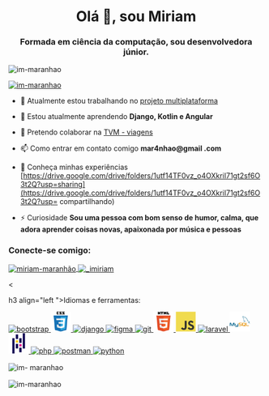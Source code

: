 <h1 align="center">Olá 👋, sou Miriam</h1>
<h3 align="center">Formada em ciência da computação, sou desenvolvedora júnior.</h3>

<p align="left" > <img src="https://komarev.com/ghpvc/?username=im-maranhao&label=Profile%20views&color=0e75b6&style=flat" alt="im-maranhao" /> </p>

<p align="left "> <a href="https://github.com/ryo-ma/github-profile-trophy"><img src="https://github-profile-trophy.vercel.app/?username=im- maranhao" alt="im-maranhao" /></a> </p>

- 🔭 Atualmente estou trabalhando no [projeto multiplataforma](http://projetomulti.ntdeocle.com.br/)

- 🌱 Estou atualmente aprendendo **Django, Kotlin e Angular**

- 👯 Pretendo colaborar na [TVM - viagens](http://tvm.ntdeocle.com.br/)

- 📫 Como entrar em contato comigo **mar4nhao@gmail .com**

- 📄 Conheça minhas experiências [https://drive.google.com/drive/folders/1utf14TF0vz_o4OXkriI71gt2sf6O3t2Q?usp=sharing](https://drive.google.com/drive/folders/1utf14TF0vz_o4OXkriI71gt2sf6O3t2Q?usp= compartilhando)

- ⚡ Curiosidade **Sou uma pessoa com bom senso de humor, calma, que adora aprender coisas novas, apaixonada por música e pessoas**

<h3 align="left">Conecte-se comigo:</h3>
<p align="left">
<a href="https://linkedin.com/in/miriam-maranhão" target="blank"><img align="center" src="https://raw.githubusercontent .com/rahuldkjain/github-profile-readme-generator/master/src/images/icons/Social/linked-in-alt.svg" alt="miriam-maranhão" height="30" width="40" /> </a>
<a href="https://instagram.com/_imiriam" target="blank"><img align="center" src="https://raw.githubusercontent.com/rahuldkjain/github-profile -readme-generator/master/src/images/icons/Social/instagram.svg" alt="_imiriam" height="30" width="40" /></a> </p>
<

h3 align="left ">Idiomas e ferramentas:</h3>
<p align="left"> <a href="https://getbootstrap.com" target="_blank" rel="noreferrer"> <img src="https://raw.githubusercontent.com/devicons/devicon /master/icons/bootstrap/bootstrap-plain-wordmark.svg" alt="bootstrap" width="40" height="40"/> </a> <a href="https://www.w3schools.com /css/" target="_blank" rel="noreferrer"> <img src="https://raw.githubusercontent.com/devicons/devicon/master/icons/css3/css3-original-wordmark.svg" alt= "css3" width="40" height="40"/> </a> <a href="https://www.djangoproject.com/" target="_blank" rel="noreferrer"> <img src= "https://cdn.worldvectorlogo.com/logos/django.svg" alt="django" width="40" height="40"/> </a> <a href="https://www.figma .com/" target="_blank" rel="noreferrer"> <img src="https://www.vectorlogo.zone/logos/figma/figma-icon.svg" alt="figma" width="40" height="40"/> </a> <a href="https://git-scm.com/" target="_blank" rel="noreferrer"> <img src="https://www.vectorlogo .zone/logos/git-scm/git-scm-icon.svg" alt="git" width="40" height="40"/> </a> <a href="https://www.w3 .org/html/" target="_blank" rel="noreferrer"> <img src="https://raw.githubusercontent.com/devicons/devicon/master/icons/html5/html5-original-wordmark.svg" alt="html5" width="40" height="40"/> </a> <a href="https://developer.mozilla.org/en-US/docs/Web/JavaScript" target="_blank " rel="noreferrer"> <img src="https://raw.githubusercontent.com/devicons/devicon/master/icons/javascript/javascript-original.svg" alt="javascript" width="40" height= "40"/> </a> <a href="https://laravel.com/" target="_blank" rel="noreferrer"> <img src="https://raw.githubusercontent.com/devicons /devicon/master/icons/laravel/laravel-plain-wordmark.svg" alt="laravel" width="40" height="40"/> </a> <a href="https://www.mysql .com/" target="_blank" rel="noreferrer"> <img src="https://raw.githubusercontent.com/devicons/devicon/master/icons/mysql/mysql-original-wordmark.svg" alt="mysql" width="40" height="40"/> </a> <a href="https://pandas.pydata.org/" target="_blank" rel="noreferrer"> <img src="https://raw.githubusercontent.com/devicons/devicon/2ae2a900d2f041da66e950e4d48052658d850630/icons/pandas/pandas-original.svg" alt="pandas" width="40" height="40"/> </ a> <a href="https://www.php.net" target="_blank" rel="noreferrer"> <img src="https://raw.githubusercontent.com/devicons/devicon/master/icons /php/php-original.svg" alt="php" width="40" height="40"/> </a> <a href="https://postman.com" target="_blank" rel= "noreferrer"> <img src="https://www.vectorlogo.zone/logos/getpostman/getpostman-icon.svg" alt="postman" width="40" height="40"/> </a> <a href="https://www.python.org" target="_blank" rel="noreferrer"> <img src="https://raw.githubusercontent.com/devicons/devicon/master/icons/python /python-original.svg" alt="python" width="40" height="40"/> </a> </p>

<p><img align="center" src="https://github-readme-stats.vercel.app/api/top-langs?username=im-maranhao&show_icons=true&locale=en&layout=compact" alt="im- maranhao" /></p>

<p><img align="center" src="https://github-readme-streak-stats.herokuapp.com/?user=im-maranhao&" alt="im-maranhao " /></p>
